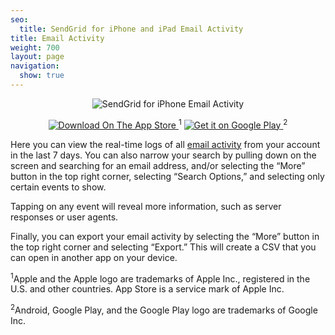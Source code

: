 ```yaml
---
seo:
  title: SendGrid for iPhone and iPad Email Activity
title: Email Activity
weight: 700
layout: page
navigation:
  show: true
---
```


<p style="text-align:center">
	<img src="{{root_url}}/images/sendgrid_for_iphone_activity.gif" alt="SendGrid for iPhone Email Activity" style="display:inline"/>
</p>

<p style="text-align:center">
	<a href="https://itunes.apple.com/us/app/sendgrid/id916808878?mt=8" target="_blank">
		<img src="{{root_url}}/images/download_app_store.svg" alt="Download On The App Store" style="display:inline;border:none;" />
	</a><sup>1</sup>
<a href="https://play.google.com/store/apps/details?id=com.sendgrid.android.sendgrid.app&utm_source=global_co&utm_medium=prtnr&utm_content=Mar2515&utm_campaign=PartBadge&pcampaignid=MKT-Other-global-all-co-prtnr-py-PartBadge-Mar2515-1">
	<img alt="Get it on Google Play" src="https://play.google.com/intl/en_us/badges/images/generic/en-play-badge.png" />
</a>	
<sup>2</sup>
</p>

Here you can view the real-time logs of all [email activity]({{root_url}}/User_Guide/email_activity.html) from your account in the last 7 days. You can also narrow your search by pulling down on the screen and searching for an email address, and/or selecting the “More” button in the top right corner, selecting “Search Options,” and selecting only certain events to show.

Tapping on any event will reveal more information, such as server responses or user agents.

Finally, you can export your email activity by selecting the “More” button in the top right corner and selecting “Export.” This will create a CSV that you can open in another app on your device.

<p class="small">
  <sup>1</sup>Apple and the Apple logo are trademarks of Apple Inc., registered in the U.S. and other countries. App Store is a service mark of Apple Inc.
</p>
<p class="small">
  <sup>2</sup>Android, Google Play, and the Google Play logo are trademarks of Google Inc.
</p>
